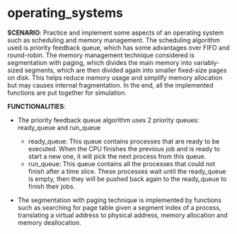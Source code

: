 # operating_systems

**SCENARIO**: Practice and implement some aspects of an operating system such as scheduling and memory management. The scheduling algorithm used is priority feedback queue, which has some advantages over FIFO and round-robin. The memory management technique considered is segmentation with paging, which divides the main memory into variably-sized segments, which are then divided again into smaller fixed-size pages on disk. This helps reduce memory usage and simplify memory allocation but may causes internal fragmentation. In the end, all the implemented functions are put together for simulation.

**FUNCTIONALITIES**:
- The priority feedback queue algorithm uses 2 priority queues: ready_queue and run_queue
  - ready_queue: This queue contains processes that are ready to be executed. When the CPU finishes the previous job and is ready to start a new one, it will pick the next process from this queue.
  - run_queue: This queue contains all the processes that could not finish after a time slice. These processes wait until the ready_queue is empty, then they will be pushed back again to the ready_queue to finish their jobs.

- The segmentation with paging technique is implemented by functions such as searching for page table given a segment index of a process, translating a virtual address to physical address, memory allocation and memory deallocation.
